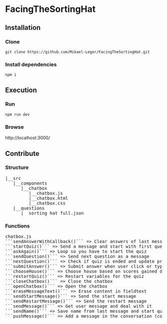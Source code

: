 # FacingTheSortingHat

## Installation
### Clone
```git clone https://github.com/Mikael-Leger/FacingTheSortingHat.git```
### Install dependencies
```npm i```

## Execution
### Run
```npm run dev```
### Browse
http://localhost:3000/

## Contribute
### Structure
<pre>
|__src
   |__components
      |__chatbox
         |__chatbox.js
         |__chatbox.html
         |__chatbox.css
   |__questions
      |__sorting_hat_full.json
</pre>

### Functions
<pre>
chatbox.js
```sendAnswerWithCallback()``` => Clear answers of last message and applies callback (title: string, eraseAnswers: boolean, callback: function)
```startQuiz()``` => Send a message and start with first question
```askAgain()``` => Loop so you have to start the quiz
```sendQuestion()``` => Send next question as a message
```nextQuestion()``` => Check if quiz is ended and update progression
```submitAnswer()``` => Submit answer when user click or type any answer (answer: object)
```chooseHouse()``` => Choose house based on scores gained during the quiz
```restartQuiz()``` => Restart variables for the quiz
```closeChatbox()``` => Close the chatbox
```openChatbox()``` => Open the chatbox
```eraseMessageText()``` => Erase content in fieldtext
```sendStartMessage()``` => Send the start message
```sendRestartMessage()``` => Send the restart message
```sendMessage()``` => Get user message and deal with it
```sendName()``` => Save name from last message and start quiz (message: string)
```pushMessage()``` => Add a message in the conversation (content: string, bot: boolean, options: list)
</pre>
